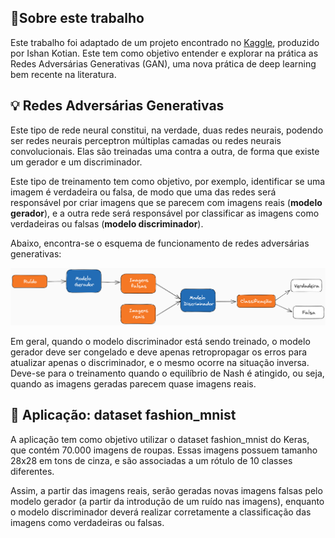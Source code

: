 ## :page_facing_up:Sobre este trabalho

Este trabalho foi adaptado de um projeto encontrado no [Kaggle](https://www.kaggle.com/general/247477), produzido por Ishan Kotian. Este tem como objetivo entender e explorar na prática as Redes Adversárias Generativas (GAN), uma nova prática de deep learning bem recente na literatura.

## :bulb: Redes Adversárias Generativas

Este tipo de rede neural constitui, na verdade, duas redes neurais, podendo ser redes neurais perceptron múltiplas camadas ou redes neurais convolucionais. Elas são treinadas uma contra a outra, de forma que existe um gerador e um discriminador. 

Este tipo de treinamento tem como objetivo, por exemplo, identificar se uma imagem é verdadeira ou falsa, de modo que uma das redes será responsável por criar imagens que se parecem com imagens reais (__modelo gerador__), e a outra rede será responsável por classificar as imagens como verdadeiras ou falsas (__modelo discriminador__).

Abaixo, encontra-se o esquema de funcionamento de redes adversárias generativas:

![image info](./images/img-redes-adversarias.png)

Em geral, quando o modelo discriminador está sendo treinado, o modelo gerador deve ser congelado e deve apenas retropropagar os erros para atualizar apenas o discriminador, e o mesmo ocorre na situação inversa. Deve-se para o treinamento quando o equilíbrio de Nash é atingido, ou seja, quando as imagens geradas parecem quase imagens reais.

## :tshirt: Aplicação: dataset fashion_mnist

A aplicação tem como objetivo utilizar o dataset fashion_mnist do Keras, que contém 70.000 imagens de roupas. Essas imagens possuem tamanho 28x28 em tons de cinza, e são associadas a um rótulo de 10 classes diferentes.

Assim, a partir das imagens reais, serão geradas novas imagens falsas pelo modelo gerador (a partir da introdução de um ruído nas imagens), enquanto o modelo discriminador deverá realizar corretamente a classificação das imagens como verdadeiras ou falsas.
